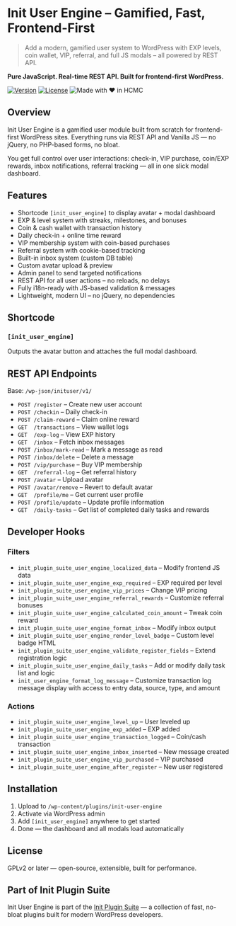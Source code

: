 # Init User Engine – Gamified, Fast, Frontend-First

> Add a modern, gamified user system to WordPress with EXP levels, coin wallet, VIP, referral, and full JS modals – all powered by REST API.

**Pure JavaScript. Real-time REST API. Built for frontend-first WordPress.**

[![Version](https://img.shields.io/badge/stable-v1.1.9-blue.svg)](https://wordpress.org/plugins/init-user-engine/)
[![License](https://img.shields.io/badge/license-GPLv2-blue.svg)](https://www.gnu.org/licenses/gpl-2.0.html)
![Made with ❤️ in HCMC](https://img.shields.io/badge/Made%20with-%E2%9D%A4%EF%B8%8F%20in%20HCMC-blue)

## Overview

Init User Engine is a gamified user module built from scratch for frontend-first WordPress sites. Everything runs via REST API and Vanilla JS — no jQuery, no PHP-based forms, no bloat.

You get full control over user interactions: check-in, VIP purchase, coin/EXP rewards, inbox notifications, referral tracking — all in one slick modal dashboard.

## Features

- Shortcode `[init_user_engine]` to display avatar + modal dashboard
- EXP & level system with streaks, milestones, and bonuses
- Coin & cash wallet with transaction history
- Daily check-in + online time reward
- VIP membership system with coin-based purchases
- Referral system with cookie-based tracking
- Built-in inbox system (custom DB table)
- Custom avatar upload & preview
- Admin panel to send targeted notifications
- REST API for all user actions – no reloads, no delays
- Fully i18n-ready with JS-based validation & messages
- Lightweight, modern UI – no jQuery, no dependencies

## Shortcode

### `[init_user_engine]`

Outputs the avatar button and attaches the full modal dashboard.

## REST API Endpoints

Base: `/wp-json/inituser/v1/`

- `POST /register` – Create new user account  
- `POST /checkin` – Daily check-in  
- `POST /claim-reward` – Claim online reward  
- `GET  /transactions` – View wallet logs  
- `GET  /exp-log` – View EXP history  
- `GET  /inbox` – Fetch inbox messages  
- `POST /inbox/mark-read` – Mark a message as read  
- `POST /inbox/delete` – Delete a message  
- `POST /vip/purchase` – Buy VIP membership  
- `GET  /referral-log` – Get referral history  
- `POST /avatar` – Upload avatar  
- `POST /avatar/remove` – Revert to default avatar
- `GET  /profile/me` – Get current user profile  
- `POST /profile/update` – Update profile information
- `GET  /daily-tasks` – Get list of completed daily tasks and rewards

## Developer Hooks

### Filters

- `init_plugin_suite_user_engine_localized_data` – Modify frontend JS data  
- `init_plugin_suite_user_engine_exp_required` – EXP required per level  
- `init_plugin_suite_user_engine_vip_prices` – Change VIP pricing  
- `init_plugin_suite_user_engine_referral_rewards` – Customize referral bonuses  
- `init_plugin_suite_user_engine_calculated_coin_amount` – Tweak coin reward  
- `init_plugin_suite_user_engine_format_inbox` – Modify inbox output  
- `init_plugin_suite_user_engine_render_level_badge` – Custom level badge HTML  
- `init_plugin_suite_user_engine_validate_register_fields` – Extend registration logic
- `init_plugin_suite_user_engine_daily_tasks` – Add or modify daily task list and logic
- `init_user_engine_format_log_message` – Customize transaction log message display with access to entry data, source, type, and amount

### Actions

- `init_plugin_suite_user_engine_level_up` – User leveled up  
- `init_plugin_suite_user_engine_exp_added` – EXP added  
- `init_plugin_suite_user_engine_transaction_logged` – Coin/cash transaction  
- `init_plugin_suite_user_engine_inbox_inserted` – New message created  
- `init_plugin_suite_user_engine_vip_purchased` – VIP purchased  
- `init_plugin_suite_user_engine_after_register` – New user registered  

## Installation

1. Upload to `/wp-content/plugins/init-user-engine`  
2. Activate via WordPress admin  
3. Add `[init_user_engine]` anywhere to get started  
4. Done — the dashboard and all modals load automatically

## License

GPLv2 or later — open-source, extensible, built for performance.

## Part of Init Plugin Suite

Init User Engine is part of the [Init Plugin Suite](https://en.inithtml.com/init-plugin-suite-minimalist-powerful-and-free-wordpress-plugins/) — a collection of fast, no-bloat plugins built for modern WordPress developers.
